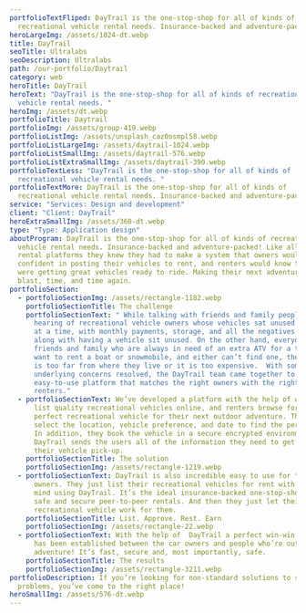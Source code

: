 ```yaml
---
portfolioTextFliped: DayTrail is the one-stop-shop for all of kinds of
  recreational vehicle rental needs. Insurance-backed and adventure-packed!
heroLargeImg: /assets/1024-dt.webp
title: DayTrail
seoTitle: Ultralabs
seoDescription: Ultralabs
path: /our-portfolio/Daytrail
category: web
heroTitle: DayTrail
heroText: "DayTrail is the one-stop-shop for all of kinds of recreational
  vehicle rental needs. "
heroImg: /assets/dt.webp
portfolioTitle: Daytrail
portfolioImg: /assets/group-419.webp
portfolioListImg: /assets/unsplash_caz0osmpl58.webp
portfolioListLargeImg: /assets/daytrail-1024.webp
portfolioListSmallImg: /assets/daytrail-576.webp
portfolioListExtraSmallImg: /assets/daytrail-390.webp
portfolioTextLess: "DayTrail is the one-stop-shop for all of kinds of
  recreational vehicle rental needs. "
portfolioTextMore: DayTrail is the one-stop-shop for all of kinds of
  recreational vehicle rental needs. Insurance-backed and adventure-packed!
service: "Services: Design and development"
client: "Client: DayTrail"
heroExtraSmallImg: /assets/360-dt.webp
type: "Type: Application design"
aboutProgram: DayTrail is the one-stop-shop for all of kinds of recreational
  vehicle rental needs. Insurance-backed and adventure-packed! Like all P2P
  rental platforms they knew they had to make a system that owners would feel
  confident in posting their vehicles to rent, and renters would know that they
  were getting great vehicles ready to ride. Making their next adventure a
  blast, time, and time again.
portfolioSection:
  - portfolioSectionImg: /assets/rectangle-1182.webp
    portfolioSectionTitle: The challenge
    portfolioSectionText: " While talking with friends and family people are often
      hearing of recreational vehicle owners whose vehicles sat unused for weeks
      at a time, with monthly payments, storage, and all the negatives that come
      along with having a vehicle sit unused. On the other hand, everyone has
      friends and family who are always in need of an extra ATV for a trip or
      want to rent a boat or snowmobile, and either can’t find one, the vehicle
      is too far from where they live or it is too expensive.  With some of the
      underlying concerns resolved, the DayTrail team came together to create an
      easy-to-use platform that matches the right owners with the right
      renters."
  - portfolioSectionText: We’ve developed a platform with the help of which owners
      list quality recreational vehicles online, and renters browse for the
      perfect recreational vehicle for their next outdoor adventure. They just
      select the location, vehicle preference, and date to find the perfect fit.
      In addition, they book the vehicle in a secure encrypted environment.
      DayTrail sends the users all of the information they need to get ready for
      their vehicle pick-up.
    portfolioSectionTitle: The solution
    portfolioSectionImg: /assets/rectangle-1219.webp
  - portfolioSectionText: DayTrail is also incredible easy to use for the car
      owners. They just list their recreational vehicles for rent with peace of
      mind using DayTrail. It’s the ideal insurance-backed one-stop-shop for
      safe and secure peer-to-peer rentals. And then they just let their
      recreational vehicle work for them.
    portfolioSectionTitle: List. Approve. Rest. Earn
    portfolioSectionImg: /assets/rectangle-22.webp
  - portfolioSectionText: With the help of  DayTrail a perfect win-win relationship
      has been established between the car owners and people who’re out for an
      adventure! It’s fast, secure and, most importantly, safe.
    portfolioSectionTitle: The results
    portfolioSectionImg: /assets/rectangle-3211.webp
portfolioDescription: If you’re looking for non-standard solutions to standard
  problems, you’ve come to the right place!
heroSmallImg: /assets/576-dt.webp
---
```

